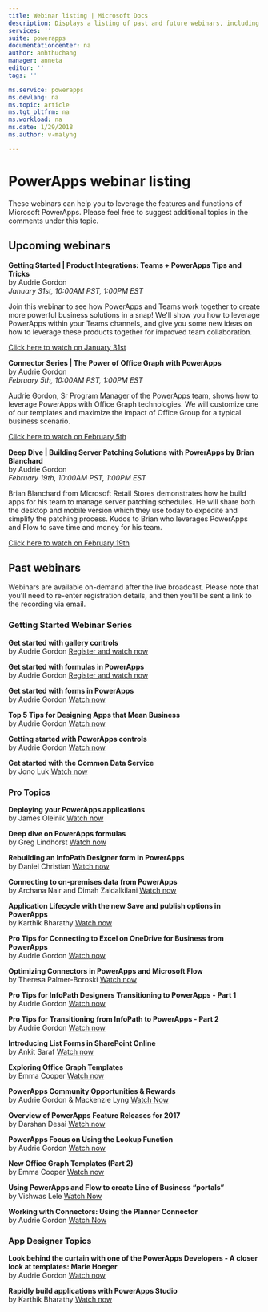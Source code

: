 ```yaml
---
title: Webinar listing | Microsoft Docs
description: Displays a listing of past and future webinars, including time/date and topics covered.
services: ''
suite: powerapps
documentationcenter: na
author: anhthuchang
manager: anneta
editor: ''
tags: ''

ms.service: powerapps
ms.devlang: na
ms.topic: article
ms.tgt_pltfrm: na
ms.workload: na
ms.date: 1/29/2018
ms.author: v-malyng

---
```

# PowerApps webinar listing #
These webinars can help you to leverage the features and functions of Microsoft PowerApps. Please feel free to suggest additional topics in the comments under this topic.

## Upcoming webinars ##
**Getting Started | Product Integrations: Teams + PowerApps Tips and Tricks**
<br>by Audrie Gordon
<br>*January 31st, 10:00AM PST, 1:00PM EST*

Join this webinar to see how PowerApps and Teams work together to create more powerful business solutions in a snap! We'll show you how to leverage PowerApps within your Teams channels, and give you some new ideas on how to leverage these products together for improved team collaboration.

[Click here to watch on January 31st](https://www.youtube.com/watch?v=obBQk-aSElI)

**Connector Series | The Power of Office Graph with PowerApps**
<br>by Audrie Gordon
<br>*February 5th, 10:00AM PST, 1:00PM EST*

Audrie Gordon, Sr Program Manager of the PowerApps team, shows how to leverage PowerApps with Office Graph technologies. We will customize one of our templates and maximize the impact of Office Group for a typical business scenario.

[Click here to watch on February 5th](https://www.youtube.com/watch?v=AOGGyoElGaQ)

**Deep Dive | Building Server Patching Solutions with PowerApps by Brian Blanchard**
<br>by Audrie Gordon
<br>*February 19th, 10:00AM PST, 1:00PM EST*

Brian Blanchard from Microsoft Retail Stores demonstrates how he build apps for his team to manage server patching schedules. He will share both the desktop and mobile version which they use today to expedite and simplify the patching process. Kudos to Brian who leverages PowerApps and Flow to save time and money for his team.

[Click here to watch on February 19th](https://www.youtube.com/watch?v=QAe0oBecowU)

## Past webinars ##
Webinars are available on-demand after the live broadcast. Please note that you'll need to re-enter registration details, and then you'll be sent a link to the recording via email.

### Getting Started Webinar Series ###
**Get started with gallery controls**
<br>by Audrie Gordon
[Register and watch now](https://info.microsoft.com/US-EAD-WBNR-FY17-02Feb-28-GettingStartedwithPowerAppsGalleries300759_01Registration-ForminBody.html)

**Get started with formulas in PowerApps**
<br>by Audrie Gordon
[Register and watch now](https://info.microsoft.com/US-EAD-WBNR-FY17-03Mar-14-GettingStartedwithPowerAppsFormulas300770_01Registration-ForminBody.html)

**Get started with forms in PowerApps**
<br>by Audrie Gordon
[Watch now](https://www.youtube.com/watch?v=WnuwLkNbWk4)

**Top 5 Tips for Designing Apps that Mean Business**
<br>by Audrie Gordon
[Watch now](https://www.youtube.com/watch?v=Ql-pK9ixKxw)

**Getting started with PowerApps controls**
<br>by Audrie Gordon
[Watch now](https://www.youtube.com/watch?v=lUo0DXvJENI)

**Get started with the Common Data Service**
<br>by Jono Luk
[Watch now](https://info.microsoft.com/US-PowerBI-WBNR-FY17-04Apr-18-GettingStartedwiththeCommonDataServices312618_01Registration-ForminBody.html)

### Pro Topics ###
**Deploying your PowerApps applications**
<br>by James Oleinik
[Watch now](https://www.youtube.com/watch?v=LF49hFB14Cs)

**Deep dive on PowerApps formulas**
<br>by Greg Lindhorst
[Watch now](https://www.youtube.com/watch?v=PuePMMuj5ps)

**Rebuilding an InfoPath Designer form in PowerApps**
<br>by Daniel Christian
[Watch now](https://www.youtube.com/watch?v=ohQcxcVZSK4)

**Connecting to on-premises data from PowerApps**
<br>by Archana Nair and Dimah Zaidalkilani
[Watch now](https://www.youtube.com/watch?v=YBdO2MAulx8)

**Application Lifecycle with the new Save and publish options in PowerApps**
<br>by Karthik Bharathy
[Watch now](https://www.youtube.com/watch?v=Np3DXBQvq2I)

**Pro Tips for Connecting to Excel on OneDrive for Business from PowerApps**
<br>by Audrie Gordon
[Watch now](https://www.youtube.com/watch?v=WPhux5_3Sfs)

**Optimizing Connectors in PowerApps and Microsoft Flow**
<br>by Theresa Palmer-Boroski
[Watch now](https://www.youtube.com/watch?v=6jwt4qXA2IQ)

**Pro Tips for InfoPath Designers Transitioning to PowerApps - Part 1**
<br>by Audrie Gordon
[Watch now](https://www.youtube.com/watch?v=EZ09dRuiWLw)

**Pro Tips for Transitioning from InfoPath to PowerApps - Part 2**
<br>by Audrie Gordon
[Watch now](https://www.youtube.com/watch?v=Bm2XePxLcSM)

**Introducing List Forms in SharePoint Online**
<br>by Ankit Saraf
[Watch now](https://www.youtube.com/watch?v=3dCwg6wtViI)

**Exploring Office Graph Templates**
<br>by Emma Cooper
[Watch now](https://www.youtube.com/watch?v=SwLNN3tPVNs)

**PowerApps Community Opportunities & Rewards**
<br> by Audrie Gordon & Mackenzie Lyng
[Watch Now](https://www.youtube.com/watch?v=MTIkTPUgDSY)

**Overview of PowerApps Feature Releases for 2017**
<br>by Darshan Desai
[Watch now](https://www.youtube.com/watch?v=XFMh8-zLkEM)

**PowerApps Focus on Using the Lookup Function**
<br>by Audrie Gordon
[Watch now](https://www.youtube.com/watch?v=uTPtNaSK_gc)

**New Office Graph Templates (Part 2)**
<br>by Emma Cooper
[Watch now](https://www.youtube.com/watch?v=9PopTeLdpmU)

**Using PowerApps and Flow to create Line of Business “portals”**
<br>by Vishwas Lele
[Watch Now](http://www.youtube.com/watch?v=eSMAAFHK44c)

**Working with Connectors: Using the Planner Connector**
<br> by Audrie Gordon
[Watch Now](https://www.youtube.com/watch?v=NBPL9Uw7qzg)

### App Designer Topics ###
**Look behind the curtain with one of the PowerApps Developers - A closer look at templates: Marie Hoeger**
<br>by Audrie Gordon
[Watch now](https://www.youtube.com/watch?v=YF3DKZxlUdM)

**Rapidly build applications with PowerApps Studio**
<br>by Karthik Bharathy
[Watch now](https://www.youtube.com/watch?v=us85WpXe4cA)
